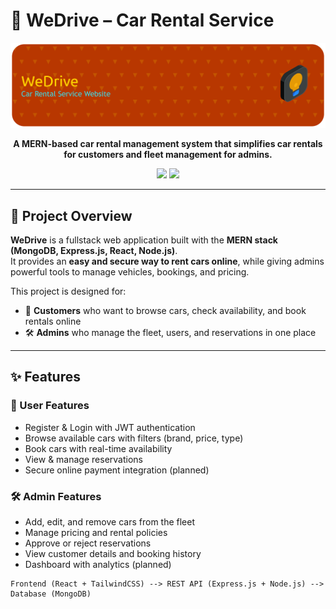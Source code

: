 # 🚗 WeDrive – Car Rental Service

![WeDrive Banner](docs/banner.png)

<p align="center">
  <b>A MERN-based car rental management system that simplifies car rentals for customers and fleet management for admins.</b>
</p>

<p align="center">
  <img src="https://img.shields.io/badge/MERN-Stack-green?style=flat-square" />
  <img src="https://img.shields.io/badge/License-MIT-blue.svg?style=flat-square" />
</p>

---

## 📖 Project Overview

**WeDrive** is a fullstack web application built with the **MERN stack (MongoDB, Express.js, React, Node.js)**.  
It provides an **easy and secure way to rent cars online**, while giving admins powerful tools to manage vehicles, bookings, and pricing.  

This project is designed for:  
- 🚙 **Customers** who want to browse cars, check availability, and book rentals online  
- 🛠️ **Admins** who manage the fleet, users, and reservations in one place  

---

## ✨ Features

### 👤 User Features
- Register & Login with JWT authentication  
- Browse available cars with filters (brand, price, type)  
- Book cars with real-time availability  
- View & manage reservations  
- Secure online payment integration (planned)  

### 🛠️ Admin Features
- Add, edit, and remove cars from the fleet  
- Manage pricing and rental policies  
- Approve or reject reservations  
- View customer details and booking history  
- Dashboard with analytics (planned)  

```text
Frontend (React + TailwindCSS) --> REST API (Express.js + Node.js) --> Database (MongoDB)

